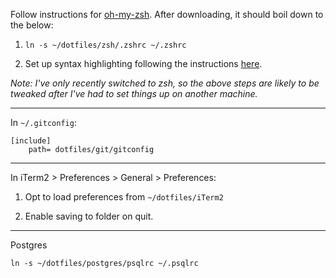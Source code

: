 
Follow instructions for [oh-my-zsh](https://github.com/ohmyzsh/ohmyzsh). After downloading, it should boil down to the below:

1. `ln -s ~/dotfiles/zsh/.zshrc ~/.zshrc`

2. Set up syntax highlighting following the instructions [here](https://github.com/zsh-users/zsh-syntax-highlighting/blob/master/INSTALL.md).

_Note: I've only recently switched to zsh, so the above steps are likely to be tweaked after I've had to set things up on another machine._

---

In `~/.gitconfig`:

```
[include]
    path= dotfiles/git/gitconfig
```

---

In iTerm2 > Preferences > General > Preferences:

1.  Opt to load preferences from `~/dotfiles/iTerm2`

2.  Enable saving to folder on quit.

---

Postgres

`ln -s ~/dotfiles/postgres/psqlrc ~/.psqlrc`

